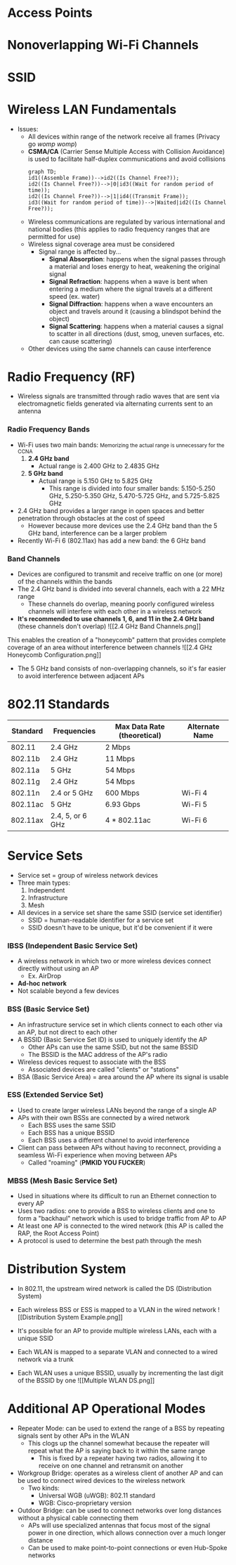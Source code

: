 # Access Points

# Nonoverlapping Wi-Fi Channels

# SSID
# Wireless LAN Fundamentals
- Issues:
	- All devices within range of the network receive all frames (Privacy go *womp womp*)
	- **CSMA/CA** (Carrier Sense Multiple Access with Collision Avoidance) is used to facilitate half-duplex communications and avoid collisions
		```mermaid
		graph TD;
		id1((Assemble Frame))-->id2((Is Channel Free?));
		id2((Is Channel Free?))-->|0|id3((Wait for random period of time));
		id2((Is Channel Free?))-->|1|id4((Transmit Frame));
		id3((Wait for random period of time))-->|Waited|id2((Is Channel Free?));
		```
	- Wireless communications are regulated by various international and national bodies (this applies to radio frequency ranges that are permitted for use)
	- Wireless signal coverage area must be considered
		- Signal range is affected by...
			- **Signal Absorption**: happens when the signal passes through a material and loses energy to heat, weakening the original signal
			- **Signal Refraction**: happens when a wave is bent when entering a medium where the signal travels at a different speed (ex. water)
			- **Signal Diffraction**: happens when a wave encounters an object and travels around it (causing a blindspot behind the object)
			- **Signal Scattering**: happens when a material causes a signal to scatter in all directions (dust, smog, uneven surfaces, etc. can cause scattering)
	- Other devices using the same channels can cause interference
# Radio Frequency (RF)
- Wireless signals are transmitted through radio waves that are sent via electromagnetic fields generated via alternating currents sent to an antenna
### Radio Frequency Bands
- Wi-Fi uses two main bands:
	<small>Memorizing the actual range is unnecessary for the CCNA</small>
	1. **2.4 GHz band**
		- Actual range is 2.400 GHz to 2.4835 GHz
	2. **5 GHz band**
		- Actual range is 5.150 GHz to 5.825 GHz
			- This range is divided into four smaller bands: 5.150-5.250 GHz, 5.250-5.350 GHz, 5.470-5.725 GHz, and 5.725-5.825 GHz
- 2.4 GHz band provides a larger range in open spaces and better penetration through obstacles at the cost of speed
	- However because more devices use the 2.4 GHz band than the 5 GHz band, interference can be a larger problem
- Recently Wi-Fi 6 (802.11ax) has add a new band: the 6 GHz band
### Band Channels
- Devices are configured to transmit and receive traffic on one (or more) of the channels within the bands
- The 2.4 GHz band is divided into several channels, each with a 22 MHz range
	- These channels do overlap, meaning poorly configured wireless channels will interfere with each other in a wireless network
- **It's recommended to use channels 1, 6, and 11 in the 2.4 GHz band** (these channels don't overlap)
![[2.4 GHz Band Channels.png]]

This enables the creation of a "honeycomb" pattern that provides complete coverage of an area without interference between channels
![[2.4 GHz Honeycomb Configuration.png]]

- The 5 GHz band consists of non-overlapping channels, so it's far easier to avoid interference between adjacent APs
# 802.11 Standards
| Standard | Frequencies      | Max Data Rate (theoretical) | Alternate Name |
| -------- | ---------------- | --------------------------- | -------------- |
| 802.11   | 2.4 GHz          | 2 Mbps                      |                |
| 802.11b  | 2.4 GHz          | 11 Mbps                     |                |
| 802.11a  | 5 GHz            | 54 Mbps                     |                |
| 802.11g  | 2.4 GHz          | 54 Mbps                     |                |
| 802.11n  | 2.4 or 5 GHz     | 600 Mbps                    | Wi-Fi 4        |
| 802.11ac | 5 GHz            | 6.93 Gbps                   | Wi-Fi 5        |
| 802.11ax | 2.4, 5, or 6 GHz | 4 \* 802.11ac               | Wi-Fi 6        |
# Service Sets
- Service set = group of wireless network devices
- Three main types:
	1. Independent
	2. Infrastructure
	3. Mesh
- All devices in a service set share the same SSID (service set identifier)
	- SSID = human-readable identifier for a service set
	- SSID doesn't have to be unique, but it'd be convenient if it were
### IBSS (Independent Basic Service Set)
- A wireless network in which two or more wireless devices connect directly without using an AP
	- Ex. AirDrop
- **Ad-hoc network**
- Not scalable beyond a few devices
### BSS (Basic Service Set)
- An infrastructure service set in which clients connect to each other via an AP, but not direct to each other
- A BSSID (Basic Service Set ID) is used to uniquely identify the AP
	- Other APs can use the same SSID, but not the same BSSID
	- The BSSID is the MAC address of the AP's radio
- Wireless devices request to associate with the BSS
	- Associated devices are called "clients" or "stations"
- BSA (Basic Service Area) = area around the AP where its signal is usable
### ESS (Extended Service Set)
- Used to create larger wireless LANs beyond the range of a single AP
- APs with their own BSSs are connected by a wired network
	- Each BSS uses the same SSID
	- Each BSS has a unique BSSID
	- Each BSS uses a different channel to avoid interference
- Client can pass between APs without having to reconnect, providing a seamless Wi-Fi experience when moving between APs
	- Called "roaming" (**PMKID YOU FUCKER**)
### MBSS (Mesh Basic Service Set)
- Used in situations where its difficult to run an Ethernet connection to every AP
- Uses two radios: one to provide a BSS to wireless clients and one to form a "backhaul" network which is used to bridge traffic from AP to AP
- At least one AP is connected to the wired network (this AP is called the RAP, the Root Access Point)
- A protocol is used to determine the best path through the mesh
# Distribution System
- In 802.11, the upstream wired network is called the DS (Distribution System)
- Each wireless BSS or ESS is mapped to a VLAN in the wired network
![[Distribution System Example.png]]

- It's possible for an AP to provide multiple wireless LANs, each with a unique SSID
- Each WLAN is mapped to a separate VLAN and connected to a wired network via a trunk
- Each WLAN uses a unique BSSID, usually by incrementing the last digit of the BSSID by one
![[Multiple WLAN DS.png]]

# Additional AP Operational Modes
- Repeater Mode: can be used to extend the range of a BSS by repeating signals sent by other APs in the WLAN
	- This clogs up the channel somewhat because the repeater will repeat what the AP is saying back to it within the same range
		- This is fixed by a repeater having two radios, allowing it to receive on one channel and retransmit on another
- Workgroup Bridge: operates as a wireless client of another AP and can be used to connect wired devices to the wireless network
	- Two kinds:
		- Universal WGB (uWGB): 802.11 standard
		- WGB: Cisco-proprietary version
- Outdoor Bridge: can be used to connect networks over long distances without a physical cable connecting them
	- APs will use specialized antennas that focus most of the signal power in one direction, which allows connection over a much longer distance
	- Can be used to make point-to-point connections or even Hub-Spoke networks